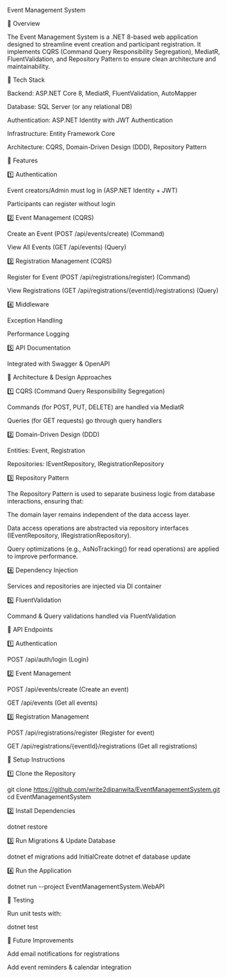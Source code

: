 Event Management System

📌 Overview

The Event Management System is a .NET 8-based web application designed to streamline event creation and participant registration. It implements CQRS (Command Query Responsibility Segregation), MediatR, FluentValidation, and Repository Pattern to ensure clean architecture and maintainability.

📌 Tech Stack

Backend: ASP.NET Core 8, MediatR, FluentValidation, AutoMapper

Database: SQL Server (or any relational DB)

Authentication: ASP.NET Identity with JWT Authentication

Infrastructure: Entity Framework Core

Architecture: CQRS, Domain-Driven Design (DDD), Repository Pattern

📌 Features

1️⃣ Authentication

Event creators/Admin must log in (ASP.NET Identity + JWT)

Participants can register without login

2️⃣ Event Management (CQRS)

Create an Event (POST /api/events/create) (Command)

View All Events (GET /api/events) (Query)

3️⃣ Registration Management (CQRS)

Register for Event (POST /api/registrations/register) (Command)

View Registrations (GET /api/registrations/{eventId}/registrations) (Query)

4️⃣ Middleware

Exception Handling

Performance Logging

5️⃣ API Documentation

Integrated with Swagger & OpenAPI

📌 Architecture & Design Approaches

1️⃣ CQRS (Command Query Responsibility Segregation)

Commands (for POST, PUT, DELETE) are handled via MediatR

Queries (for GET requests) go through query handlers

2️⃣ Domain-Driven Design (DDD)

Entities: Event, Registration

Repositories: IEventRepository, IRegistrationRepository

3️⃣ Repository Pattern

The Repository Pattern is used to separate business logic from database interactions, ensuring that:

The domain layer remains independent of the data access layer.

Data access operations are abstracted via repository interfaces (IEventRepository, IRegistrationRepository).

Query optimizations (e.g., AsNoTracking() for read operations) are applied to improve performance.

4️⃣ Dependency Injection

Services and repositories are injected via DI container

5️⃣ FluentValidation

Command & Query validations handled via FluentValidation

📌 API Endpoints

1️⃣ Authentication

POST /api/auth/login (Login)

2️⃣ Event Management

POST /api/events/create (Create an event)

GET /api/events (Get all events)

3️⃣ Registration Management

POST /api/registrations/register (Register for event)

GET /api/registrations/{eventId}/registrations (Get all registrations)

📌 Setup Instructions

1️⃣ Clone the Repository

git clone https://github.com/write2dipanwita/EventManagementSystem.git
cd EventManagementSystem

2️⃣ Install Dependencies

dotnet restore

3️⃣ Run Migrations & Update Database

dotnet ef migrations add InitialCreate
dotnet ef database update

4️⃣ Run the Application

dotnet run --project EventManagementSystem.WebAPI

📌 Testing

Run unit tests with:

dotnet test

📌 Future Improvements

Add email notifications for registrations

Add event reminders & calendar integration


